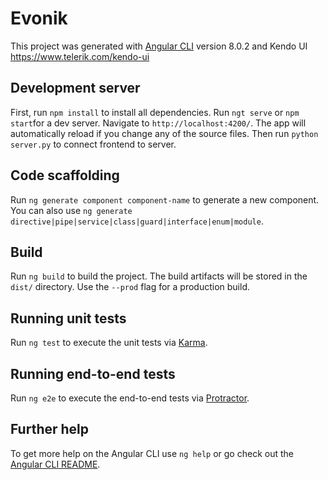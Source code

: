 # Evonik

This project was generated with [Angular CLI](https://github.com/angular/angular-cli) version 8.0.2 and Kendo UI https://www.telerik.com/kendo-ui

## Development server
First, run `npm install` to install all dependencies.
Run `ngt serve` or `npm start`for a dev server. Navigate to `http://localhost:4200/`. The app will automatically reload if you change any of the source files. Then run `python server.py` to connect frontend to server. 

## Code scaffolding

Run `ng generate component component-name` to generate a new component. You can also use `ng generate directive|pipe|service|class|guard|interface|enum|module`.

## Build

Run `ng build` to build the project. The build artifacts will be stored in the `dist/` directory. Use the `--prod` flag for a production build.

## Running unit tests

Run `ng test` to execute the unit tests via [Karma](https://karma-runner.github.io).

## Running end-to-end tests

Run `ng e2e` to execute the end-to-end tests via [Protractor](http://www.protractortest.org/).

## Further help

To get more help on the Angular CLI use `ng help` or go check out the [Angular CLI README](https://github.com/angular/angular-cli/blob/master/README.md).
